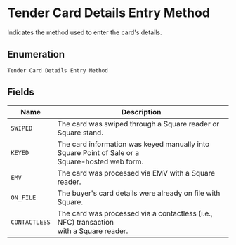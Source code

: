 
# Tender Card Details Entry Method

Indicates the method used to enter the card's details.

## Enumeration

`Tender Card Details Entry Method`

## Fields

| Name | Description |
|  --- | --- |
| `SWIPED` | The card was swiped through a Square reader or Square stand. |
| `KEYED` | The card information was keyed manually into Square Point of Sale or a<br>Square-hosted web form. |
| `EMV` | The card was processed via EMV with a Square reader. |
| `ON_FILE` | The buyer's card details were already on file with Square. |
| `CONTACTLESS` | The card was processed via a contactless (i.e., NFC) transaction<br>with a Square reader. |

